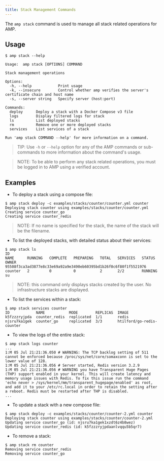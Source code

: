 ```yaml
---
title: Stack Management Commands
---
```


The `amp stack` command is used to manage all stack related operations for AMP.

## Usage

```
$ amp stack --help

Usage:	amp stack [OPTIONS] COMMAND 

Stack management operations

Options:
  -h, --help            Print usage
  -k, --insecure        Control whether amp verifies the server's certificate chain and host name
  -s, --server string   Specify server (host:port)

Commands:
  deploy      Deploy a stack with a Docker Compose v3 file
  logs        Display filtered logs for stack
  ls          List deployed stacks
  rm          Remove one or more deployed stacks
  services    List services of a stack

Run 'amp stack COMMAND --help' for more information on a command.
``` 

> TIP: Use `-h` or `--help` option for any of the AMP commands or sub-commands to more information about the command's usage.   

>NOTE: To be able to perform any stack related operations, you must be logged in to AMP using a verified account.

## Examples

* To deploy a stack using a compose file:
```
$ amp stack deploy -c examples/stacks/counter/counter.yml counter
Deploying stack counter using examples/stacks/counter/counter.yml
Creating service counter_go
Creating service counter_redis
```
>NOTE: If no name is specified for the stack, the name of the stack will be the filename.

* To list the deployed stacks, with detailed status about their services:
```
$ amp stack ls
ID                                                                 NAME      RUNNING   COMPLETE   PREPARING   TOTAL   SERVICES   STATUS    OWNER
95508f3ca3ad3877e8c33e69a92a9e3490eb60395bd1b26f0c6f80f1f5521976   counter   2         0          0           2       2/2        RUNNING   su
```
> NOTE: this command only displays stacks created by the user. No infrastructure stacks are displayed.

* To list the services within a stack:
```
$ amp stack services counter
ID            NAME           MODE        REPLICAS  IMAGE
k5fzzzryjpda  counter_redis  replicated  1/1       redis
njsru7ka1gek  counter_go     replicated  3/3       htilford/go-redis-counter
```

* To view the logs of the entire stack:
```
$ amp stack logs counter
...
1:M 05 Jul 21:21:36.050 # WARNING: The TCP backlog setting of 511 cannot be enforced because /proc/sys/net/core/somaxconn is set to the lower value of 128.
1:M 05 Jul 21:21:36.056 # Server started, Redis version 3.2.9
1:M 05 Jul 21:21:36.056 # WARNING you have Transparent Huge Pages (THP) support enabled in your kernel. This will create latency and memory usage issues with Redis. To fix this issue run the command 'echo never > /sys/kernel/mm/transparent_hugepage/enabled' as root, and add it to your /etc/rc.local in order to retain the setting after a reboot. Redis must be restarted after THP is disabled.
...
```

* To update a stack with a new compose file:
```
$ amp stack deploy -c examples/stacks/counter/counter-2.yml counter
Deploying stack counter using examples/stacks/counter/counter-2.yml
Updating service counter_go (id: njsru7ka1gek1xzdt6z4b8wez)
Updating service counter_redis (id: k5fzzzryjpdaanlvqqu5b5qr7)
```

* To remove a stack:
```
$ amp stack rm counter
Removing service counter_redis
Removing service counter_go
```
